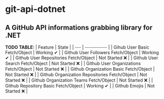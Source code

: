 # git-api-dotnet
## A GitHub API informations grabbing library for .NET
**TODO TABLE:**
| Feature | State |
| --- | ----------- |
| Gihub User Basic Fetch/Object | Working ✔ |
| Github User Followers Fetch/Object | Working ✔ |
| Github User Repositories Fetch/Object | Not Started ❌ |
| Github User Search Fetch/Object | Not Started ❌ |
| Github User Organizations Fetch/Object | Not Started ❌ |
| Github Organization Basic Fetch/Object | Not Started ❌ |
| Github Organization Repositories Fetch/Object | Not Started ❌ |
| Github Organization Teams Fetch/Object | Not Started ❌ |
| Github Repository Basic Fetch/Object | Working ✔ |
| Github Emojis | Not Started ❌ |
